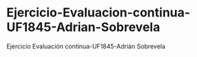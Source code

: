 # Ejercicio-Evaluacion-continua-UF1845-Adrian-Sobrevela
Ejercicio Evaluación continua-UF1845-Adrián Sobrevela
